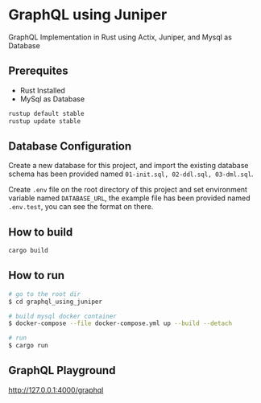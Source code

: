 # GraphQL using Juniper

GraphQL Implementation in Rust using Actix, Juniper, and Mysql as Database

## Prerequites

- Rust Installed
- MySql as Database

```sh
rustup default stable
rustup update stable
```

## Database Configuration

Create a new database for this project, and import the existing database schema has been provided named `01-init.sql, 02-ddl.sql, 03-dml.sql`.

Create `.env` file on the root directory of this project and set environment variable named `DATABASE_URL`, the example file has been provided named `.env.test`, you can see the format on there.

## How to build

```sh
cargo build
```

## How to run

```sh
# go to the root dir
$ cd graphql_using_juniper

# build mysql docker container
$ docker-compose --file docker-compose.yml up --build --detach

# run
$ cargo run
```

## GraphQL Playground

<http://127.0.0.1:4000/graphql>
